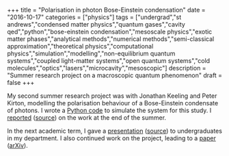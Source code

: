 +++
title = "Polarisation in photon Bose-Einstein condensation"
date = "2016-10-17"
categories = ["physics"]
tags = ["undergrad","st andrews","condensed matter physics","quantum gases","cavity qed","python","bose-einstein condensation","mesoscale physics","exotic matter phases","analytical methods","numerical methods","semi-classical approximation","theoretical physics","computational physics","simulation","modelling","non-equilibrium quantum systems","coupled light-matter systems","open quantum systems","cold molecules","optics","lasers","microcavity","mesoscopic"]
description = "Summer research project on a macroscopic quantum phenomenon"
draft = false
+++

My second summer research project was with Jonathan Keeling and Peter Kirton, modelling the polarisation behaviour of a Bose-Einstein condensate of photons.
I wrote a [Python code](https://bitbucket.org/ryanmoodie/photon-condensation) to simulate the system for this study.
I [reported](https://bitbucket.org/ryanmoodie/photon-bec-polarisation-report/raw/32437a730c86f7d8f15ded162624049f52c8b2a4/report.pdf) ([source](https://bitbucket.org/ryanmoodie/photon-bec-polarisation-report)) on the work at the end of the summer.

In the next academic term, I gave a [presentation](https://bitbucket.org/ryanmoodie/photon-bec-polarisation-presentation/raw/74515c5059253a22a0948a1e10f35754c135b711/presentation.pdf) ([source](https://bitbucket.org/ryanmoodie/photon-bec-polarisation-presentation)) to undergraduates in my department.
I also continued work on the project, leading to a [paper](https://doi.org/10.1103/PhysRevA.96.043844) ([arXiv](https://arxiv.org/abs/1707.01738)).
